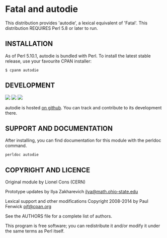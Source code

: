 
# Fatal and autodie

This distribution provides 'autodie', a lexical equivalent of
'Fatal'.  This distribution REQUIRES Perl 5.8 or later to run.

## INSTALLATION

As of Perl 5.10.1, autodie is bundled with Perl. To install the
latest stable release, use your favourite CPAN installer:

    $ cpanm autodie

## DEVELOPMENT

[![](https://github.com/pjf/autodie/workflows/linux/badge.svg)](https://github.com/pjf/autodie/actions) [![](https://github.com/pjf/autodie/workflows/macos/badge.svg)](https://github.com/pjf/autodie/actions) [![](https://github.com/pjf/autodie/workflows/windows/badge.svg)](https://github.com/pjf/autodie/actions)


autodie is hosted [on github](https://github.com/pjf/autodie). You
can track and contribute to its development there.

## SUPPORT AND DOCUMENTATION

After installing, you can find documentation for this module with the
perldoc command.

    perldoc autodie

## COPYRIGHT AND LICENCE

Original module by Lionel Cons (CERN)

Prototype updates by Ilya Zakharevich <ilya@math.ohio-state.edu>

Lexical support and other modifications
Copyright 2008-2014 by Paul Fenwick <pjf@cpan.org>

See the AUTHORS file for a complete list of authors.

This program is free software; you can redistribute it and/or modify it
under the same terms as Perl itself.

